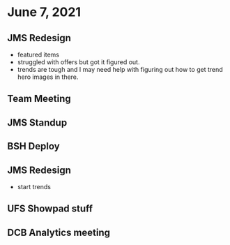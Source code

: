 # June 7, 2021

## JMS Redesign
- featured items
- struggled with offers but got it figured out. 
- trends are tough and I may need help with figuring out how to get trend hero images in there.

## Team Meeting

## JMS Standup

## BSH Deploy

## JMS Redesign
- start trends

## UFS Showpad stuff

## DCB Analytics meeting